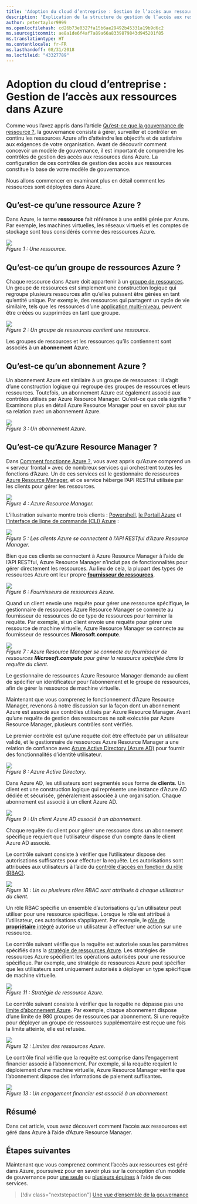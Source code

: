 ```yaml
---
title: 'Adoption du cloud d’entreprise : Gestion de l’accès aux ressources dans Azure'
description: 'Explication de la structure de gestion de l’accès aux ressources dans Azure : gestion des ressources Azure, abonnements, groupes de ressources et ressources'
author: petertaylor9999
ms.openlocfilehash: cd26b73e0327fa15b6ae29492b45331a19b9d6c2
ms.sourcegitcommit: ae8a1de6f4af7a89a66a8339879843d945201f85
ms.translationtype: HT
ms.contentlocale: fr-FR
ms.lasthandoff: 08/31/2018
ms.locfileid: "43327789"
---
```

# <a name="enterprise-cloud-adoption-resource-access-management-in-azure"></a>Adoption du cloud d’entreprise : Gestion de l’accès aux ressources dans Azure

Comme vous l’avez appris dans l’article [Qu’est-ce que la gouvernance de ressource ?](what-is-governance.md), la gouvernance consiste à gérer, surveiller et contrôler en continu les ressources Azure afin d’atteindre les objectifs et de satisfaire aux exigences de votre organisation. Avant de découvrir comment concevoir un modèle de gouvernance, il est important de comprendre les contrôles de gestion des accès aux ressources dans Azure. La configuration de ces contrôles de gestion des accès aux ressources constitue la base de votre modèle de gouvernance.

Nous allons commencer en examinant plus en détail comment les ressources sont déployées dans Azure. 

## <a name="what-is-an-azure-resource"></a>Qu’est-ce qu’une ressource Azure ?

Dans Azure, le terme **ressource** fait référence à une entité gérée par Azure. Par exemple, les machines virtuelles, les réseaux virtuels et les comptes de stockage sont tous considérés comme des ressources Azure.

![](../_images/governance-1-9.png)   
*Figure 1 : Une ressource.*

## <a name="what-is-an-azure-resource-group"></a>Qu’est-ce qu’un groupe de ressources Azure ?

Chaque ressource dans Azure doit appartenir à un [groupe de ressources](/azure/azure-resource-manager/resource-group-overview#resource-groups). Un groupe de ressources est simplement une construction logique qui regroupe plusieurs ressources afin qu’elles puissent être gérées en tant qu’entité unique. Par exemple, des ressources qui partagent un cycle de vie similaire, tels que les ressources d’une [application multi-niveau](/azure/architecture/guide/architecture-styles/n-tier), peuvent être créées ou supprimées en tant que groupe. 

![](../_images/governance-1-10.png)   
*Figure 2 : Un groupe de ressources contient une ressource.* 

Les groupes de ressources et les ressources qu’ils contiennent sont associés à un **abonnement** Azure. 

## <a name="what-is-an-azure-subscription"></a>Qu’est-ce qu’un abonnement Azure ?

Un abonnement Azure est similaire à un groupe de ressources : il s’agit d’une construction logique qui regroupe des groupes de ressources et leurs ressources. Toutefois, un abonnement Azure est également associé aux contrôles utilisés par Azure Resource Manager. Qu’est-ce que cela signifie ? Examinons plus en détail Azure Resource Manager pour en savoir plus sur sa relation avec un abonnement Azure.

![](../_images/governance-1-11.png)   
*Figure 3 : Un abonnement Azure.*

## <a name="what-is-azure-resource-manager"></a>Qu’est-ce qu’Azure Resource Manager ?

Dans [Comment fonctionne Azure ?](what-is-azure.md), vous avez appris qu’Azure comprend un « serveur frontal » avec de nombreux services qui orchestrent toutes les fonctions d’Azure. Un de ces services est le gestionnaire de ressources [Azure Resource Manager](/azure/azure-resource-manager/), et ce service héberge l’API RESTful utilisée par les clients pour gérer les ressources. 

![](../_images/governance-1-12.png)   
*Figure 4 : Azure Resource Manager.*

L’illustration suivante montre trois clients : [Powershell](/powershell/azure/overview), [le Portail Azure](https://portal.azure.com) et [l’interface de ligne de commande (CLI) Azure](/cli/azure) :

![](../_images/governance-1-13.png)   
*Figure 5 : Les clients Azure se connectent à l’API RESTful d’Azure Resource Manager.*

Bien que ces clients se connectent à Azure Resource Manager à l’aide de l’API RESTful, Azure Resource Manager n’inclut pas de fonctionnalités pour gérer directement les ressources. Au lieu de cela, la plupart des types de ressources Azure ont leur propre [**fournisseur de ressources**](/azure/azure-resource-manager/resource-group-overview#terminology). 

![](../_images/governance-1-14.png)   
*Figure 6 : Fournisseurs de ressources Azure.*

Quand un client envoie une requête pour gérer une ressource spécifique, le gestionnaire de ressources Azure Resource Manager se connecte au fournisseur de ressources de ce type de ressources pour terminer la requête. Par exemple, si un client envoie une requête pour gérer une ressource de machine virtuelle, Azure Resource Manager se connecte au fournisseur de ressources **Microsoft.compute**. 

![](../_images/governance-1-15.png)   
*Figure 7 : Azure Resource Manager se connecte au fournisseur de ressources **Microsoft.compute** pour gérer la ressource spécifiée dans la requête du client.*

Le gestionnaire de ressources Azure Resource Manager demande au client de spécifier un identificateur pour l’abonnement et le groupe de ressources, afin de gérer la ressource de machine virtuelle. 

Maintenant que vous comprenez le fonctionnement d’Azure Resource Manager, revenons à notre discussion sur la façon dont un abonnement Azure est associé aux contrôles utilisés par Azure Resource Manager. Avant qu’une requête de gestion des ressources ne soit exécutée par Azure Resource Manager, plusieurs contrôles sont vérifiés. 

Le premier contrôle est qu’une requête doit être effectuée par un utilisateur validé, et le gestionnaire de ressources Azure Resource Manager a une relation de confiance avec [Azure Active Directory (Azure AD)](/azure/active-directory/) pour fournir des fonctionnalités d’identité utilisateur.

![](../_images/governance-1-16.png)   
*Figure 8 : Azure Active Directory.*

Dans Azure AD, les utilisateurs sont segmentés sous forme de **clients**. Un client est une construction logique qui représente une instance d’Azure AD dédiée et sécurisée, généralement associée à une organisation. Chaque abonnement est associé à un client Azure AD.

![](../_images/governance-1-17.png)   
*Figure 9 : Un client Azure AD associé à un abonnement.*

Chaque requête du client pour gérer une ressource dans un abonnement spécifique requiert que l’utilisateur dispose d’un compte dans le client Azure AD associé. 

Le contrôle suivant consiste à vérifier que l’utilisateur dispose des autorisations suffisantes pour effectuer la requête. Les autorisations sont attribuées aux utilisateurs à l’aide du [contrôle d’accès en fonction du rôle (RBAC)](/azure/role-based-access-control/).

![](../_images/governance-1-18.png)   
*Figure 10 : Un ou plusieurs rôles RBAC sont attribués à chaque utilisateur du client.*

Un rôle RBAC spécifie un ensemble d’autorisations qu’un utilisateur peut utiliser pour une ressource spécifique. Lorsque le rôle est attribué à l’utilisateur, ces autorisations s’appliquent. Par exemple, le [rôle de **propriétaire** intégré](/azure/role-based-access-control/built-in-roles#owner) autorise un utilisateur à effectuer une action sur une ressource.

Le contrôle suivant vérifie que la requête est autorisée sous les paramètres spécifiés dans la [stratégie de ressources Azure](/azure/azure-policy/). Les stratégies de ressources Azure spécifient les opérations autorisées pour une ressource spécifique. Par exemple, une stratégie de ressources Azure peut spécifier que les utilisateurs sont uniquement autorisés à déployer un type spécifique de machine virtuelle.

![](../_images/governance-1-19.png)   
*Figure 11 : Stratégie de ressource Azure.*

Le contrôle suivant consiste à vérifier que la requête ne dépasse pas une [limite d’abonnement Azure](/azure/azure-subscription-service-limits). Par exemple, chaque abonnement dispose d’une limite de 980 groupes de ressources par abonnement. Si une requête pour déployer un groupe de ressources supplémentaire est reçue une fois la limite atteinte, elle est refusée.

![](../_images/governance-1-20.png)   
*Figure 12 : Limites des ressources Azure.* 

Le contrôle final vérifie que la requête est comprise dans l’engagement financier associé à l’abonnement. Par exemple, si la requête requiert le déploiement d’une machine virtuelle, Azure Resource Manager vérifie que l’abonnement dispose des informations de paiement suffisantes.

![](../_images/governance-1-21.png)   
*Figure 13 : Un engagement financier est associé à un abonnement.*

## <a name="summary"></a>Résumé

Dans cet article, vous avez découvert comment l’accès aux ressources est géré dans Azure à l’aide d’Azure Resource Manager.

## <a name="next-steps"></a>Étapes suivantes

Maintenant que vous comprenez comment l’accès aux ressources est géré dans Azure, poursuivez pour en savoir plus sur la conception d’un modèle de gouvernance pour [une seule](../governance/governance-single-team.md) ou [plusieurs équipes](../governance/governance-multiple-teams.md) à l’aide de ces services.

> [!div class="nextstepaction"]
> [Une vue d’ensemble de la gouvernance](../governance/overview.md)
